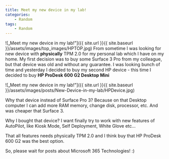 ```yaml
---
title: Meet my new device in my lab!
categories:
    - Random
tags:
    - Random
---
```

![„Meet my new device in my lab!"]({{ site.url }}{{ site.baseurl }}/assets/images/top_images/HPTOP.jpg)
From sometime I was looking for new device with **physically** TPM 2.0 for my personal lab which I have on my home.
My first decision was to buy some Surface 3 Pro from my colleague, but that device was old and without any guarantee. I was looking bunch of time and yesterday I decided to buy my second HP device - this time I decided to buy **HP ProDesk 600 G2 Desktop Mini**

![„Meet my new device in my lab!"]({{ site.url }}{{ site.baseurl }}/assets/images/posts/New-Device-in-my-lab/HPDevice.jpg)

Why that device instead of Surface Pro 3? Because on that Desktop computer I can add more RAM memory, change disk, processor, etc. And was cheaper that Surface 3.

Why I bought that device? I want finally try to work with new features of AutoPilot, like Kiosk Mode, Self Deployment, White Glove etc... 

That all features needs physically TPM 2.0 and I think buy that HP ProDesk 600 G2 was the best option.

So, please wait for posts about Microsoft 365 Technologies! :)
